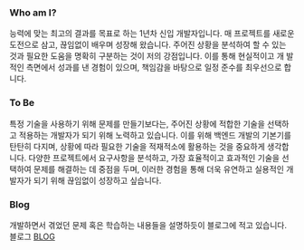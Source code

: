 ### Who am I?

능력에 맞는 최고의 결과를 목표로 하는 1년차 신입 개발자입니다. 매 프로젝트를 새로운 도전으로 삼고, 끊임없이 배우며 성장해 왔습니다. 
주어진 상황을 분석하여 할 수 있는 것과 필요한 도움을 명확히 구분하는 것이 저의 강점입니다. 이를 통해 현실적이고 개 발적인 측면에서 성과를 낸 경험이 있으며, 책임감을 바탕으로 일정 준수를 최우선으로 합니다.

### To Be

특정 기술을 사용하기 위해 문제를 만들기보다는, 주어진 상황에 적합한 기술을 선택하고 적용하는 개발자가 되기 위해 노력하고 있습니다. 
이를 위해 백엔드 개발의 기본기를 탄탄히 다지며, 상황에 따라 필요한 기술을 적재적소에 활용하는 것을 중요하게 생각합니다. 
다양한 프로젝트에서 요구사항을 분석하고, 가장 효율적이고 효과적인 기술을 선택하여 문제를 해결하는 데 중점을 두며, 이러한 경험을 통해 더욱 유연하고 실용적인 개발자가 되기 위해 끊임없이 성장하고 싶습니다.

### Blog

개발하면서 겪었던 문제 혹은 학습하는 내용들을 설명하듯이 블로그에 적고 있습니다.
블로그 [BLOG](https://apple-tr.tistory.com/)

